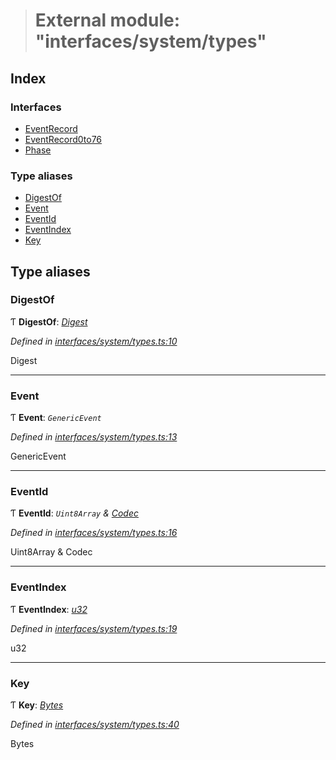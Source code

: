 > # External module: "interfaces/system/types"

## Index

### Interfaces

* [EventRecord](../interfaces/_interfaces_system_types_.eventrecord.md)
* [EventRecord0to76](../interfaces/_interfaces_system_types_.eventrecord0to76.md)
* [Phase](../interfaces/_interfaces_system_types_.phase.md)

### Type aliases

* [DigestOf](_interfaces_system_types_.md#digestof)
* [Event](_interfaces_system_types_.md#event)
* [EventId](_interfaces_system_types_.md#eventid)
* [EventIndex](_interfaces_system_types_.md#eventindex)
* [Key](_interfaces_system_types_.md#key)

## Type aliases

###  DigestOf

Ƭ **DigestOf**: *[Digest](../classes/_primitive_generic_digest_.digest.md)*

*Defined in [interfaces/system/types.ts:10](https://github.com/polkadot-js/api/blob/35a2960/packages/types/src/interfaces/system/types.ts#L10)*

Digest

___

###  Event

Ƭ **Event**: *`GenericEvent`*

*Defined in [interfaces/system/types.ts:13](https://github.com/polkadot-js/api/blob/35a2960/packages/types/src/interfaces/system/types.ts#L13)*

GenericEvent

___

###  EventId

Ƭ **EventId**: *`Uint8Array` & [Codec](../interfaces/_types_.codec.md)*

*Defined in [interfaces/system/types.ts:16](https://github.com/polkadot-js/api/blob/35a2960/packages/types/src/interfaces/system/types.ts#L16)*

Uint8Array & Codec

___

###  EventIndex

Ƭ **EventIndex**: *[u32](../interfaces/_interfaceregistry_.interfaceregistry.md#u32)*

*Defined in [interfaces/system/types.ts:19](https://github.com/polkadot-js/api/blob/35a2960/packages/types/src/interfaces/system/types.ts#L19)*

u32

___

###  Key

Ƭ **Key**: *[Bytes](../classes/_primitive_bytes_.bytes.md)*

*Defined in [interfaces/system/types.ts:40](https://github.com/polkadot-js/api/blob/35a2960/packages/types/src/interfaces/system/types.ts#L40)*

Bytes